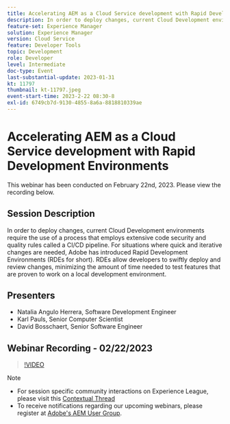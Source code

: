 ```yaml
---
title: Accelerating AEM as a Cloud Service development with Rapid Development Environments
description: In order to deploy changes, current Cloud Development environments require the use of a process that employs extensive code security and quality rules called a CI/CD pipeline. For situations where quick and iterative changes are needed, Adobe has introduced Rapid Development Environments (RDEs for short).RDEs allow developers to swiftly deploy and review changes, minimizing the amount of time needed to test features that are proven to work on a local development environment.
feature-set: Experience Manager
solution: Experience Manager
version: Cloud Service
feature: Developer Tools
topic: Development
role: Developer
level: Intermediate
doc-type: Event
last-substantial-update: 2023-01-31
kt: 11797
thumbnail: kt-11797.jpeg
event-start-time: 2023-2-22 08:30-8
exl-id: 6749cb7d-9130-4855-8a6a-8818810339ae
---
```

# Accelerating AEM as a Cloud Service development with Rapid Development Environments

This webinar has been conducted on February 22nd, 2023. Please view the recording below.

## Session Description

In order to deploy changes, current Cloud Development environments require the use of a process that employs extensive code security and quality rules called a CI/CD pipeline. For situations where quick and iterative changes are needed, Adobe has introduced Rapid Development Environments (RDEs for short).
RDEs allow developers to swiftly deploy and review changes, minimizing the amount of time needed to test features that are proven to work on a local development environment.

## Presenters

* Natalia Angulo Herrera, Software Development Engineer
* Karl Pauls, Senior Computer Scientist
* David Bosschaert, Senior Software Engineer

## Webinar Recording - 02/22/2023

>[!VIDEO](https://video.tv.adobe.com/v/3415876)

>[!NOTE]
>
>* For session specific community interactions on Experience League, please visit this [Contextual Thread](http://bit.ly/3x1Cl8x)
>* To receive notifications regarding our upcoming webinars, please register at [Adobe's AEM User Group](https://aem-augs.adobe.com/).
